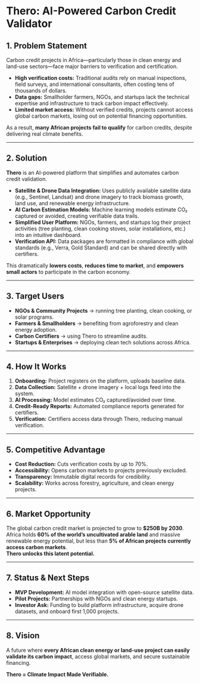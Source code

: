 # Thero: AI-Powered Carbon Credit Validator

## 1. Problem Statement
Carbon credit projects in Africa—particularly those in clean energy and land-use sectors—face major barriers to verification and certification.  
- **High verification costs:** Traditional audits rely on manual inspections, field surveys, and international consultants, often costing tens of thousands of dollars.  
- **Data gaps:** Smallholder farmers, NGOs, and startups lack the technical expertise and infrastructure to track carbon impact effectively.  
- **Limited market access:** Without verified credits, projects cannot access global carbon markets, losing out on potential financing opportunities.  

As a result, **many African projects fail to qualify** for carbon credits, despite delivering real climate benefits.

---

## 2. Solution
**Thero** is an AI-powered platform that simplifies and automates carbon credit validation.  

- **Satellite & Drone Data Integration:** Uses publicly available satellite data (e.g., Sentinel, Landsat) and drone imagery to track biomass growth, land use, and renewable energy infrastructure.  
- **AI Carbon Estimation Models:** Machine learning models estimate CO₂ captured or avoided, creating verifiable data trails.  
- **Simplified User Platform:** NGOs, farmers, and startups log their project activities (tree planting, clean cooking stoves, solar installations, etc.) into an intuitive dashboard.  
- **Verification API:** Data packages are formatted in compliance with global standards (e.g., Verra, Gold Standard) and can be shared directly with certifiers.  

This dramatically **lowers costs**, **reduces time to market**, and **empowers small actors** to participate in the carbon economy.

---

## 3. Target Users
- **NGOs & Community Projects** → running tree planting, clean cooking, or solar programs.  
- **Farmers & Smallholders** → benefiting from agroforestry and clean energy adoption.  
- **Carbon Certifiers** → using Thero to streamline audits.  
- **Startups & Enterprises** → deploying clean tech solutions across Africa.  

---

## 4. How It Works
1. **Onboarding:** Project registers on the platform, uploads baseline data.  
2. **Data Collection:** Satellite + drone imagery + local logs feed into the system.  
3. **AI Processing:** Model estimates CO₂ captured/avoided over time.  
4. **Credit-Ready Reports:** Automated compliance reports generated for certifiers.  
5. **Verification:** Certifiers access data through Thero, reducing manual verification.  

---

## 5. Competitive Advantage
- **Cost Reduction:** Cuts verification costs by up to 70%.  
- **Accessibility:** Opens carbon markets to projects previously excluded.  
- **Transparency:** Immutable digital records for credibility.  
- **Scalability:** Works across forestry, agriculture, and clean energy projects.  

---

## 6. Market Opportunity
The global carbon credit market is projected to grow to **$250B by 2030**. Africa holds **60% of the world’s uncultivated arable land** and massive renewable energy potential, but less than **5% of African projects currently access carbon markets**.  
**Thero unlocks this latent potential.**

---

## 7. Status & Next Steps
- **MVP Development:** AI model integration with open-source satellite data.  
- **Pilot Projects:** Partnerships with NGOs and clean energy startups.  
- **Investor Ask:** Funding to build platform infrastructure, acquire drone datasets, and onboard first 1,000 projects.  

---

## 8. Vision
A future where **every African clean energy or land-use project can easily validate its carbon impact**, access global markets, and secure sustainable financing.

**Thero = Climate Impact Made Verifiable.**
